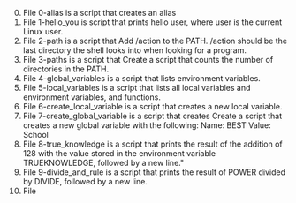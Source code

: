 0. File 0-alias is a script that creates an alias
1. File 1-hello_you is  script that prints hello user, where user is the current Linux user.
2. File 2-path is a script that Add /action to the PATH. /action should be the last directory the shell looks into when looking for a program.
3. File 3-paths is a script that Create a script that counts the number of directories in the PATH.
4. File 4-global_variables is a script that lists environment variables.
5. File 5-local_variables is a script that lists all local variables and environment variables, and functions.
6. File 6-create_local_variable is a script that creates a new local variable.
7. File 7-create_global_variable is a script that creates Create a script that creates a new global variable with the following:
Name: BEST
Value: School
8. File 8-true_knowledge is a script that prints the result of the addition of 128 with the value stored in the environment variable TRUEKNOWLEDGE, followed by a new line."
9. File 9-divide_and_rule is a script that prints the result of POWER divided by DIVIDE, followed by a new line.
10. File 
 
